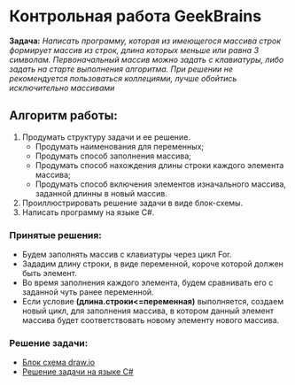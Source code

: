 # Контрольная работа GeekBrains

**Задача:** *Написать программу, которая из имеющегося массива строк формирует массив из строк, длина которых меньше или равна 3 символам. Первоначальный массив можно задать с клавиатуры, либо задать на старте выполнения алгоритма. При решении не рекомендуется пользоваться коллециями, лучше обойтись исключительно массивами*

## Алгоритм работы:

1. Продумать структуру задачи и ее решение. 
    * Продумать наименования для переменных;
    * Продумать способ заполнения массива;
    * Продумать способ нахождения длины строки каждого элемента массива;
    * Продумать способ включения элементов изначального массива, заданной длинны в новый массив.
2. Проиллюстрировать решение задачи в виде блок-схемы.
3. Написать программу на языке С#. 

### Принятые решения: 

- Будем заполнять массив с клавиатуры через цикл For.
- Зададим длину строки, в виде переменной, короче которой должен быть элемент.
- Во время заполнения каждого элемента, будем сравнивать его с заданной чуть ранее переменной.
- Если условие **(длина.строки<=переменная)** выполняется, создаем новый цикл, для заполнения массива, в котором данный элемент массива будет соответствовать новому элементу нового массива.

### Решение задачи:

- [Блок схема draw.io]()
- [Решение задачи на языке С#]()
